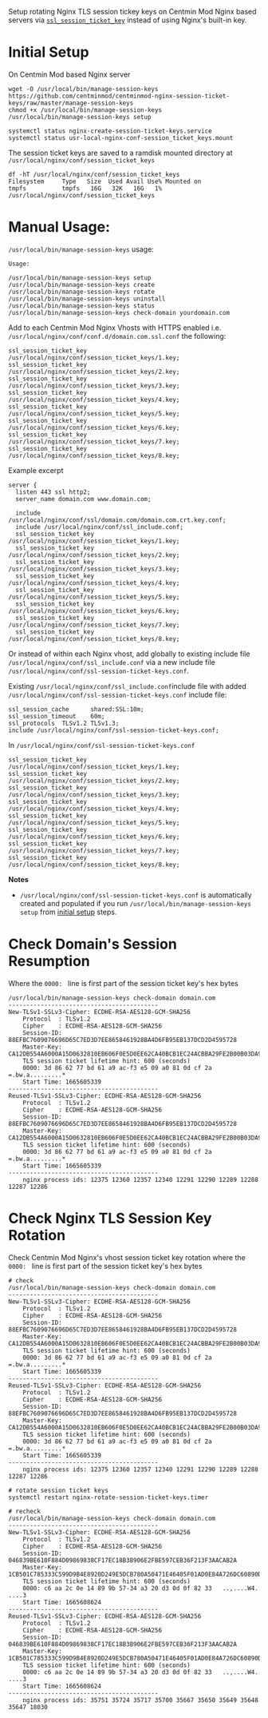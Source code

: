 Setup rotating Nginx TLS session tickey keys on Centmin Mod Nginx based servers via [`ssl_session_ticket_key`](http://nginx.org/en/docs/http/ngx_http_ssl_module.html#ssl_session_ticket_key) instead of using Nginx's built-in key.

# Initial Setup

On Centmin Mod based Nginx server

```
wget -O /usr/local/bin/manage-session-keys https://github.com/centminmod/centminmod-nginx-session-ticket-keys/raw/master/manage-session-keys
chmod +x /usr/local/bin/manage-session-keys
/usr/local/bin/manage-session-keys setup

systemctl status nginx-create-session-ticket-keys.service
systemctl status usr-local-nginx-conf-session_ticket_keys.mount
```

The session ticket keys are saved to a ramdisk mounted directory at `/usr/local/nginx/conf/session_ticket_keys`

```
df -hT /usr/local/nginx/conf/session_ticket_keys
Filesystem     Type   Size  Used Avail Use% Mounted on
tmpfs          tmpfs   16G   32K   16G   1% /usr/local/nginx/conf/session_ticket_keys
```

# Manual Usage:


`/usr/local/bin/manage-session-keys` usage:

```
Usage:

/usr/local/bin/manage-session-keys setup
/usr/local/bin/manage-session-keys create
/usr/local/bin/manage-session-keys rotate
/usr/local/bin/manage-session-keys uninstall
/usr/local/bin/manage-session-keys status
/usr/local/bin/manage-session-keys check-domain yourdomain.com
```

Add to each Centmin Mod Nginx Vhosts with HTTPS enabled i.e. `/usr/local/nginx/conf/conf.d/domain.com.ssl.conf` the following:

```
ssl_session_ticket_key /usr/local/nginx/conf/session_ticket_keys/1.key;
ssl_session_ticket_key /usr/local/nginx/conf/session_ticket_keys/2.key;
ssl_session_ticket_key /usr/local/nginx/conf/session_ticket_keys/3.key;
ssl_session_ticket_key /usr/local/nginx/conf/session_ticket_keys/4.key;
ssl_session_ticket_key /usr/local/nginx/conf/session_ticket_keys/5.key;
ssl_session_ticket_key /usr/local/nginx/conf/session_ticket_keys/6.key;
ssl_session_ticket_key /usr/local/nginx/conf/session_ticket_keys/7.key;
ssl_session_ticket_key /usr/local/nginx/conf/session_ticket_keys/8.key;
```

Example excerpt

```
server {
  listen 443 ssl http2;
  server_name domain.com www.domain.com;

  include /usr/local/nginx/conf/ssl/domain.com/domain.com.crt.key.conf;
  include /usr/local/nginx/conf/ssl_include.conf;
  ssl_session_ticket_key /usr/local/nginx/conf/session_ticket_keys/1.key;
  ssl_session_ticket_key /usr/local/nginx/conf/session_ticket_keys/2.key;
  ssl_session_ticket_key /usr/local/nginx/conf/session_ticket_keys/3.key;
  ssl_session_ticket_key /usr/local/nginx/conf/session_ticket_keys/4.key;
  ssl_session_ticket_key /usr/local/nginx/conf/session_ticket_keys/5.key;
  ssl_session_ticket_key /usr/local/nginx/conf/session_ticket_keys/6.key;
  ssl_session_ticket_key /usr/local/nginx/conf/session_ticket_keys/7.key;
  ssl_session_ticket_key /usr/local/nginx/conf/session_ticket_keys/8.key;
```

Or instead of within each Nginx vhost, add globally to existing include file `/usr/local/nginx/conf/ssl_include.conf` via a new include file `/usr/local/nginx/conf/ssl-session-ticket-keys.conf`.

Existing `/usr/local/nginx/conf/ssl_include.conf`include file with added `/usr/local/nginx/conf/ssl-session-ticket-keys.conf` include file:
```
ssl_session_cache      shared:SSL:10m;
ssl_session_timeout    60m;
ssl_protocols  TLSv1.2 TLSv1.3;
include /usr/local/nginx/conf/ssl-session-ticket-keys.conf;
```

In `/usr/local/nginx/conf/ssl-session-ticket-keys.conf`

```
ssl_session_ticket_key /usr/local/nginx/conf/session_ticket_keys/1.key;
ssl_session_ticket_key /usr/local/nginx/conf/session_ticket_keys/2.key;
ssl_session_ticket_key /usr/local/nginx/conf/session_ticket_keys/3.key;
ssl_session_ticket_key /usr/local/nginx/conf/session_ticket_keys/4.key;
ssl_session_ticket_key /usr/local/nginx/conf/session_ticket_keys/5.key;
ssl_session_ticket_key /usr/local/nginx/conf/session_ticket_keys/6.key;
ssl_session_ticket_key /usr/local/nginx/conf/session_ticket_keys/7.key;
ssl_session_ticket_key /usr/local/nginx/conf/session_ticket_keys/8.key;
```

**Notes**

* `/usr/local/nginx/conf/ssl-session-ticket-keys.conf` is automatically created and populated if you run `/usr/local/bin/manage-session-keys setup` from [initial setup](#initial-setup) steps.

# Check Domain's Session Resumption

Where the `0000: ` line is first part of the session ticket key's hex bytes

```
/usr/local/bin/manage-session-keys check-domain domain.com
------------------------------------------
New-TLSv1-SSLv3-Cipher: ECDHE-RSA-AES128-GCM-SHA256
    Protocol  : TLSv1.2
    Cipher    : ECDHE-RSA-AES128-GCM-SHA256
    Session-ID: 88EFBC7609076696D65C7ED3D7EE8658461928BA4D6FB95EB137DCD2D4595728
    Master-Key: CA12DB554A6000A15D0632810EB606F0E5D0EE62CA40BCB1EC24ACBBA29FE2B00B03DA9282AC314C40AD1C6E40187B30
    TLS session ticket lifetime hint: 600 (seconds)
    0000: 3d 86 62 77 bd 61 a9 ac-f3 e5 09 a0 81 0d cf 2a   =.bw.a.........*
    Start Time: 1665605339
------------------------------------------
Reused-TLSv1-SSLv3-Cipher: ECDHE-RSA-AES128-GCM-SHA256
    Protocol  : TLSv1.2
    Cipher    : ECDHE-RSA-AES128-GCM-SHA256
    Session-ID: 88EFBC7609076696D65C7ED3D7EE8658461928BA4D6FB95EB137DCD2D4595728
    Master-Key: CA12DB554A6000A15D0632810EB606F0E5D0EE62CA40BCB1EC24ACBBA29FE2B00B03DA9282AC314C40AD1C6E40187B30
    TLS session ticket lifetime hint: 600 (seconds)
    0000: 3d 86 62 77 bd 61 a9 ac-f3 e5 09 a0 81 0d cf 2a   =.bw.a.........*
    Start Time: 1665605339
------------------------------------------
    nginx process ids: 12375 12360 12357 12340 12291 12290 12289 12288 12287 12286
```

# Check Nginx TLS Session Key Rotation

Check Centmin Mod Nginx's vhost session ticket key rotation where the `0000: ` line is first part of the session ticket key's hex bytes

```
# check
/usr/local/bin/manage-session-keys check-domain domain.com
------------------------------------------
New-TLSv1-SSLv3-Cipher: ECDHE-RSA-AES128-GCM-SHA256
    Protocol  : TLSv1.2
    Cipher    : ECDHE-RSA-AES128-GCM-SHA256
    Session-ID: 88EFBC7609076696D65C7ED3D7EE8658461928BA4D6FB95EB137DCD2D4595728
    Master-Key: CA12DB554A6000A15D0632810EB606F0E5D0EE62CA40BCB1EC24ACBBA29FE2B00B03DA9282AC314C40AD1C6E40187B30
    TLS session ticket lifetime hint: 600 (seconds)
    0000: 3d 86 62 77 bd 61 a9 ac-f3 e5 09 a0 81 0d cf 2a   =.bw.a.........*
    Start Time: 1665605339
------------------------------------------
Reused-TLSv1-SSLv3-Cipher: ECDHE-RSA-AES128-GCM-SHA256
    Protocol  : TLSv1.2
    Cipher    : ECDHE-RSA-AES128-GCM-SHA256
    Session-ID: 88EFBC7609076696D65C7ED3D7EE8658461928BA4D6FB95EB137DCD2D4595728
    Master-Key: CA12DB554A6000A15D0632810EB606F0E5D0EE62CA40BCB1EC24ACBBA29FE2B00B03DA9282AC314C40AD1C6E40187B30
    TLS session ticket lifetime hint: 600 (seconds)
    0000: 3d 86 62 77 bd 61 a9 ac-f3 e5 09 a0 81 0d cf 2a   =.bw.a.........*
    Start Time: 1665605339
------------------------------------------
    nginx process ids: 12375 12360 12357 12340 12291 12290 12289 12288 12287 12286
```
```
# rotate session ticket keys
systemctl restart nginx-rotate-session-ticket-keys.timer

# recheck
/usr/local/bin/manage-session-keys check-domain domain.com
------------------------------------------
New-TLSv1-SSLv3-Cipher: ECDHE-RSA-AES128-GCM-SHA256
    Protocol  : TLSv1.2
    Cipher    : ECDHE-RSA-AES128-GCM-SHA256
    Session-ID: 046839BE610F884D09869838CF17EC18B3B906E2FBE597CEB36F213F3AACAB2A
    Master-Key: 1CB501C785333C599D9B4E8920D249E5DCB780A50471E46405F01AD0E84A726DC60890D1D24AEC6DB2A2139F420E7A73
    TLS session ticket lifetime hint: 600 (seconds)
    0000: c6 aa 2c 0e 14 89 9b 57-34 a3 20 d3 0d 0f 82 33   ..,....W4. ....3
    Start Time: 1665608624
------------------------------------------
Reused-TLSv1-SSLv3-Cipher: ECDHE-RSA-AES128-GCM-SHA256
    Protocol  : TLSv1.2
    Cipher    : ECDHE-RSA-AES128-GCM-SHA256
    Session-ID: 046839BE610F884D09869838CF17EC18B3B906E2FBE597CEB36F213F3AACAB2A
    Master-Key: 1CB501C785333C599D9B4E8920D249E5DCB780A50471E46405F01AD0E84A726DC60890D1D24AEC6DB2A2139F420E7A73
    TLS session ticket lifetime hint: 600 (seconds)
    0000: c6 aa 2c 0e 14 89 9b 57-34 a3 20 d3 0d 0f 82 33   ..,....W4. ....3
    Start Time: 1665608624
------------------------------------------
    nginx process ids: 35751 35724 35717 35700 35667 35650 35649 35648 35647 18030
```
